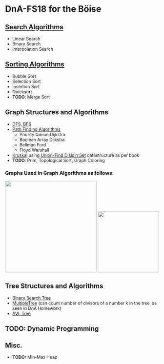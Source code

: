 # DnA-FS18 for the Böise

## [Search Algorithms](./src/search_sort/Search.java)
- Linear Search
- Binary Search
- Interpolation Search

## [Sorting Algorithms](./src/search_sort/Sort.java)
- Bubble Sort
- Selection Sort
- Insertion Sort
- Quicksort
- **TODO**: Merge Sort 

## Graph Structures and Algorithms
- [DFS, BFS](./src/graph/Graph.java)
- [Path Finding Algorithms](./src/graph/PathFindingGraph.java)
  - Priority Queue Dijkstra
  - Boolean Array Dijkstra
  - Bellman Ford
  - Floyd Warshall
- [Kruskal](./src/graph/MSTGraph.java) using [Union-Find Disjoin Set](./src/graph/DisjointSet.java) datastructure as per book
- **TODO**: Prim, Topological Sort, Graph Coloring

### Graphs Used in Graph Algorithms as follows:
<img src="https://i.imgur.com/jeBRELm.png" width="300"> <img src="https://i.imgur.com/ojX1jYg.png" width="200">

## Tree Structures and Algorithms
- [Binary Search Tree](./src/trees/BinaryTree.java)
- [MultipleTree](./src/trees/MultipleTree.java) (can count number of divisors of a number k in the tree, as seen in DnA Homework)
- [AVL Tree](./src/trees/AVLTree.java)

## TODO: Dynamic Programming

## Misc.
- **TODO:** Min-Max Heap
